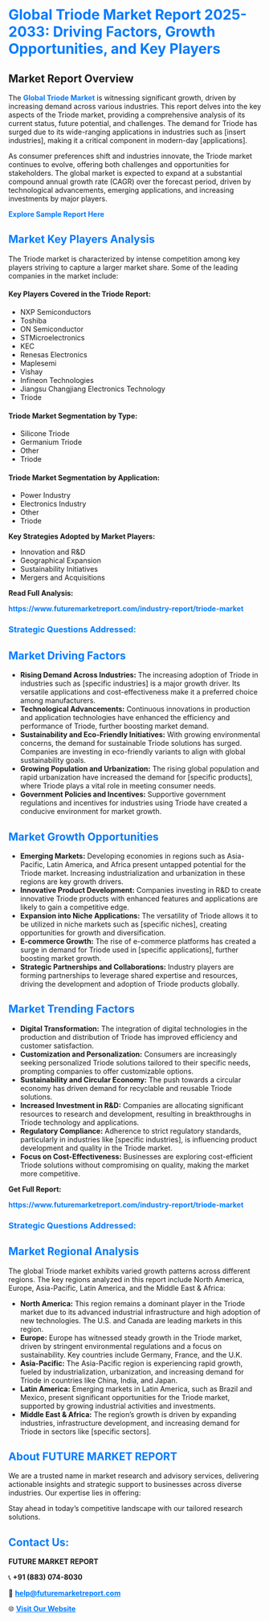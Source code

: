 <h1 style="color: #007BFF;">Global Triode Market Report 2025-2033: Driving Factors, Growth Opportunities, and Key Players</h1>

<section id="overview">
<h2>Market Report Overview</h2>
<p>The <a href="https://www.futuremarketreport.com/industry-report/triode-market" style="color: #007BFF; text-decoration: none;"><strong>Global Triode Market</strong></a> is witnessing significant growth, driven by increasing demand across various industries. This report delves into the key aspects of the Triode market, providing a comprehensive analysis of its current status, future potential, and challenges. The demand for Triode has surged due to its wide-ranging applications in industries such as [insert industries], making it a critical component in modern-day [applications].</p>
<p>As consumer preferences shift and industries innovate, the Triode market continues to evolve, offering both challenges and opportunities for stakeholders. The global market is expected to expand at a substantial compound annual growth rate (CAGR) over the forecast period, driven by technological advancements, emerging applications, and increasing investments by major players.</p>
</section>

<section id="overview">
<p><a href="https://www.futuremarketreport.com/request-sample/reportId=99944" style="color: #007BFF; text-decoration: none;"><strong>Explore Sample Report Here</strong></a></p>
</section>

<section id="key-players">
<h2 style="color: #007BFF;">Market Key Players Analysis</h2>
<p>The Triode market is characterized by intense competition among key players striving to capture a larger market share. Some of the leading companies in the market include:</p>
<h4>Key Players Covered in the Triode Report:</h4>
<ul><li>NXP Semiconductors</li><li>Toshiba</li><li>ON Semiconductor</li><li>STMicroelectronics</li><li>KEC</li><li>Renesas Electronics</li><li>Maplesemi</li><li>Vishay</li><li>Infineon Technologies</li><li>Jiangsu Changjiang Electronics Technology</li><li>Triode</li></ul>
<h4>Triode Market Segmentation by Type:</h4>
<ul><li>Silicone Triode</li><li>Germanium Triode</li><li>Other</li><li>Triode</li></ul>

<h4>Triode Market Segmentation by Application:</h4>
<ul><li>Power Industry</li><li>Electronics Industry</li><li>Other</li><li>Triode</li></ul>
<p><strong>Key Strategies Adopted by Market Players:</strong></p>
<ul>
<li>Innovation and R&D</li>
<li>Geographical Expansion</li>
<li>Sustainability Initiatives</li>
<li>Mergers and Acquisitions</li>
</ul>
</section>

<section>
<p><strong>Read Full Analysis: </strong></p><a href="https://www.futuremarketreport.com/industry-report/triode-market" style="color: #007BFF; text-decoration: none;"><strong>https://www.futuremarketreport.com/industry-report/triode-market</strong></a>
<h3 style="color: #007BFF;">Strategic Questions Addressed:</h3>
</section>

<section id="driving-factors">
<h2 style="color: #007BFF;">Market Driving Factors</h2>
<ul>
<li><strong>Rising Demand Across Industries:</strong> The increasing adoption of Triode in industries such as [specific industries] is a major growth driver. Its versatile applications and cost-effectiveness make it a preferred choice among manufacturers.</li>
<li><strong>Technological Advancements:</strong> Continuous innovations in production and application technologies have enhanced the efficiency and performance of Triode, further boosting market demand.</li>
<li><strong>Sustainability and Eco-Friendly Initiatives:</strong> With growing environmental concerns, the demand for sustainable Triode solutions has surged. Companies are investing in eco-friendly variants to align with global sustainability goals.</li>
<li><strong>Growing Population and Urbanization:</strong> The rising global population and rapid urbanization have increased the demand for [specific products], where Triode plays a vital role in meeting consumer needs.</li>
<li><strong>Government Policies and Incentives:</strong> Supportive government regulations and incentives for industries using Triode have created a conducive environment for market growth.</li>
</ul>
</section>

<section id="growth-opportunities">
<h2 style="color: #007BFF;">Market Growth Opportunities</h2>
<ul>
<li><strong>Emerging Markets:</strong> Developing economies in regions such as Asia-Pacific, Latin America, and Africa present untapped potential for the Triode market. Increasing industrialization and urbanization in these regions are key growth drivers.</li>
<li><strong>Innovative Product Development:</strong> Companies investing in R&D to create innovative Triode products with enhanced features and applications are likely to gain a competitive edge.</li>
<li><strong>Expansion into Niche Applications:</strong> The versatility of Triode allows it to be utilized in niche markets such as [specific niches], creating opportunities for growth and diversification.</li>
<li><strong>E-commerce Growth:</strong> The rise of e-commerce platforms has created a surge in demand for Triode used in [specific applications], further boosting market growth.</li>
<li><strong>Strategic Partnerships and Collaborations:</strong> Industry players are forming partnerships to leverage shared expertise and resources, driving the development and adoption of Triode products globally.</li>
</ul>
</section>

<section id="trending-factors">
<h2 style="color: #007BFF;">Market Trending Factors</h2>
<ul>
<li><strong>Digital Transformation:</strong> The integration of digital technologies in the production and distribution of Triode has improved efficiency and customer satisfaction.</li>
<li><strong>Customization and Personalization:</strong> Consumers are increasingly seeking personalized Triode solutions tailored to their specific needs, prompting companies to offer customizable options.</li>
<li><strong>Sustainability and Circular Economy:</strong> The push towards a circular economy has driven demand for recyclable and reusable Triode solutions.</li>
<li><strong>Increased Investment in R&D:</strong> Companies are allocating significant resources to research and development, resulting in breakthroughs in Triode technology and applications.</li>
<li><strong>Regulatory Compliance:</strong> Adherence to strict regulatory standards, particularly in industries like [specific industries], is influencing product development and quality in the Triode market.</li>
<li><strong>Focus on Cost-Effectiveness:</strong> Businesses are exploring cost-efficient Triode solutions without compromising on quality, making the market more competitive.</li>
</ul>
</section>

<section>
<p><strong>Get Full Report: </strong></p><a href="https://www.futuremarketreport.com/industry-report/triode-market" style="color: #007BFF; text-decoration: none;"><strong>https://www.futuremarketreport.com/industry-report/triode-market</strong></a>
<h3 style="color: #007BFF;">Strategic Questions Addressed:</h3>
</section>


<section id="regional-analysis">
<h2 style="color: #007BFF;">Market Regional Analysis</h2>
<p>The global Triode market exhibits varied growth patterns across different regions. The key regions analyzed in this report include North America, Europe, Asia-Pacific, Latin America, and the Middle East & Africa:</p>
<ul>
<li><strong>North America:</strong> This region remains a dominant player in the Triode market due to its advanced industrial infrastructure and high adoption of new technologies. The U.S. and Canada are leading markets in this region.</li>
<li><strong>Europe:</strong> Europe has witnessed steady growth in the Triode market, driven by stringent environmental regulations and a focus on sustainability. Key countries include Germany, France, and the U.K.</li>
<li><strong>Asia-Pacific:</strong> The Asia-Pacific region is experiencing rapid growth, fueled by industrialization, urbanization, and increasing demand for Triode in countries like China, India, and Japan.</li>
<li><strong>Latin America:</strong> Emerging markets in Latin America, such as Brazil and Mexico, present significant opportunities for the Triode market, supported by growing industrial activities and investments.</li>
<li><strong>Middle East & Africa:</strong> The region’s growth is driven by expanding industries, infrastructure development, and increasing demand for Triode in sectors like [specific sectors].</li>
</ul>
</section>

<footer>
<h2 style="color: #007BFF;">About FUTURE MARKET REPORT</h2>
<p>We are a trusted name in market research and advisory services, delivering actionable insights and strategic support to businesses across diverse industries. Our expertise lies in offering:</p>

<p>Stay ahead in today’s competitive landscape with our tailored research solutions.</p>

<h2 style="color: #007BFF;">Contact Us:</h2>
<p><strong>FUTURE MARKET REPORT</strong></p>
<p>📞 <strong>+91 (883) 074-8030</strong></p>
<p>📧 <strong><a href="mailto:help@futuremarketreport.com" style="color: #007BFF;">help@futuremarketreport.com</a></strong></p>
<p>🌐 <strong><a href="https://www.futuremarketreport.com/" style="color: #007BFF;">Visit Our Website</a></strong></p>
</footer>